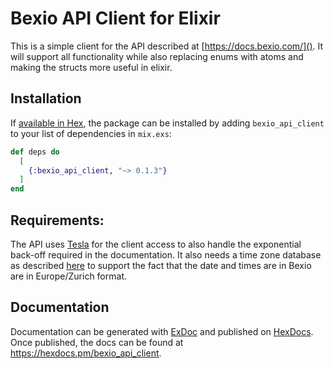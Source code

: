 # Bexio API Client for Elixir

This is a simple client for the API described at [https://docs.bexio.com/](). It will support all functionality while also replacing enums with atoms and
making the structs more useful in elixir.



## Installation

If [available in Hex](https://hex.pm/docs/publish), the package can be installed
by adding `bexio_api_client` to your list of dependencies in `mix.exs`:

```elixir
def deps do
  [
    {:bexio_api_client, "~> 0.1.3"}
  ]
end
```

## Requirements:

The API uses [Tesla](https://github.com/elixir-tesla/tesla) for the client access to also handle the exponential back-off required in the documentation.
It also needs a time zone database as described [here](https://hexdocs.pm/elixir/1.14.3/DateTime.html#module-time-zone-database) to support the fact that the
date and times are in Bexio are in Europe/Zurich format.


## Documentation 

Documentation can be generated with [ExDoc](https://github.com/elixir-lang/ex_doc)
and published on [HexDocs](https://hexdocs.pm). Once published, the docs can
be found at <https://hexdocs.pm/bexio_api_client>.

